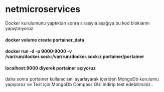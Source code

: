 # netmicroservices
Docker kurulumunu yaptıktan sonra sırasıyla aşağıya bu kod bloklarını yapıştırıyoruz
#### docker volume create portainer_data
#### docker run -d -p 9000:9000 -v /var/run/docker.sock:/var/run/docker.sock:z portainer/portainer

#### localhost:9000 diyerek portainer açıyoruz

daha sonra portainer kullanıcısını ayarlayarak içeriden MongoDb kurulumu yapıyoruz ve
Test için MongoDb Compass GUI indirip test edebilirsiniz..
